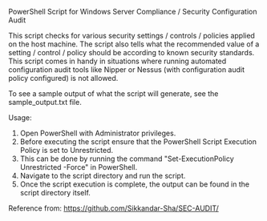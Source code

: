 PowerShell Script for Windows Server Compliance / Security Configuration Audit

This script checks for various security settings / controls / policies applied on the host machine. The script also tells what the recommended value of a setting / control / policy should be according to known security standards. This script comes in handy in situations where running automated configuration audit tools like Nipper or Nessus (with configuration audit policy configured) is not allowed.

To see a sample output of what the script will generate, see the sample_output.txt file.

Usage:

1. Open PowerShell with Administrator privileges.
2. Before executing the script ensure that the PowerShell Script Execution Policy is set to Unrestricted.
3. This can be done by running the command "Set-ExecutionPolicy Unrestricted -Force" in PowerShell.
4. Navigate to the script directory and run the script.
5. Once the script execution is complete, the output can be found in the script directory itself.

Reference from: https://github.com/Sikkandar-Sha/SEC-AUDIT/
